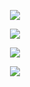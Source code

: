 <p align="center">
  <img src="https://profil-api-hizmetim.vercel.app/renderlanmis/hello.svg">
</p>
<p align="center">
<a href="https://profil-api-hizmetim.vercel.app/api/oynatilan?open"><img src="https://profil-api-hizmetim.vercel.app/api/oynatilan"></a> </p>
<p align="center"> <a href="#"><img src="https://profil-api-hizmetim.vercel.app/api/bilgi"></a> </p>
<p align="center"> <a href="#"><img src="https://profil-api-hizmetim.vercel.app/api/listele"></a> </p>
